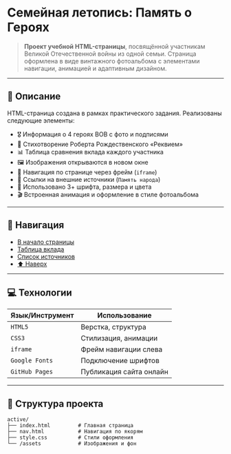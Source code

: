 # Семейная летопись: Память о Героях

> **Проект учебной HTML-страницы**, посвящённой участникам Великой Отечественной войны из одной семьи. Страница оформлена в виде винтажного фотоальбома с элементами навигации, анимацией и адаптивным дизайном.

---

## 📄 Описание

HTML-страница создана в рамках практического задания. Реализованы следующие элементы:

- 🎖️ Информация о 4 героях ВОВ с фото и подписями
- 📜 Стихотворение Роберта Рождественского «Реквием»
- 📊 Таблица сравнения вклада каждого участника
- 🖼️ Изображения открываются в новом окне
- 📂 Навигация по странице через фрейм (`iframe`)
- 🔗 Ссылки на внешние источники (`Память народа`)
- 🎨 Использовано 3+ шрифта, размера и цвета
- 🎬 Встроенная анимация и оформление в стиле фотоальбома

---

## 🧭 Навигация

- [В начало страницы](#семейная-летопись-память-о-героях)
- [Таблица вклада](#вклад-героев-в-победу)
- [Список источников](#источники-информации)
- [⬆️ Наверх](#)

---

## 💻 Технологии

| Язык/Инструмент | Использование              |
|-----------------|----------------------------|
| `HTML5`         | Верстка, структура         |
| `CSS3`          | Стилизация, анимации       |
| `iframe`        | Фрейм навигации слева      |
| `Google Fonts`  | Подключение шрифтов        |
| `GitHub Pages`  | Публикация сайта онлайн    |

---

## 📁 Структура проекта

```text
active/
├── index.html         # Главная страница
├── nav.html           # Навигация по якорям
├── style.css          # Стили оформления
└── /assets            # Изображения и фон
